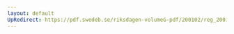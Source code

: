 ```yaml
---
layout: default
UpRedirect: https://pdf.swedeb.se/riksdagen-volumeG-pdf/200102/reg_200102.pdf
---
```

